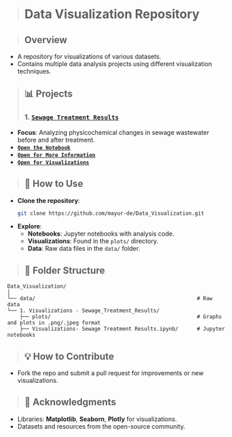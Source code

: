 > # **Data Visualization Repository**

> ## **Overview**
- A repository for visualizations of various datasets.
- Contains multiple data analysis projects using different visualization techniques.

> ## **📊 Projects**
> ### 1. [**`Sewage Treatment Results`**](https://github.com/mayur-de/Data_Visualization/tree/61ae8e6d0282de8d9661b6f856df8656ce159350/1.%20Visualizations%20-%20Sewage%20Treatment%20Results)
- **Focus**: Analyzing physicochemical changes in sewage wastewater before and after treatment.
- [**`Open the Notebook`**](https://github.com/mayur-de/Data_Visualization/blob/0a5bbddd243413864790e95fb3125cbeb7020593/1.%20Visualizations%20-%20Sewage%20Treatment%20Results/Visualizations-%20Sewage%20Treatment%20Results.ipynb)
- [**`Open for More Information`**](https://github.com/mayur-de/Data_Visualization/blob/61ae8e6d0282de8d9661b6f856df8656ce159350/1.%20Visualizations%20-%20Sewage%20Treatment%20Results/README.md)
- [**`Open for Visualizations`**](https://github.com/mayur-de/Data_Visualization/tree/61ae8e6d0282de8d9661b6f856df8656ce159350/1.%20Visualizations%20-%20Sewage%20Treatment%20Results/plots)

> ## **🚀 How to Use**
- **Clone the repository**:
  ```bash
  git clone https://github.com/mayur-de/Data_Visualization.git
  ```
- **Explore**:
  - **Notebooks**: Jupyter notebooks with analysis code.
  - **Visualizations**: Found in the `plots/` directory.
  - **Data**: Raw data files in the `data/` folder.

> ## **📁 Folder Structure**
```plaintext
Data_Visualization/
│
└── data/                                                    # Raw data
└── 1. Visualizations - Sewage_Treatment_Results/
    ├── plots/                                               # Graphs and plots in .png/.jpeg format
    ├── Visualizations- Sewage Treatment Results.ipynb/      # Jupyter notebooks

```

> ## **💡 How to Contribute**
- Fork the repo and submit a pull request for improvements or new visualizations.

> ## **🎉 Acknowledgments**
- Libraries: **Matplotlib**, **Seaborn**, **Plotly** for visualizations.
- Datasets and resources from the open-source community.
